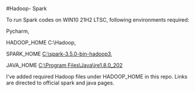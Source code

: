 #Hadoop- Spark

To run Spark codes on WIN10 21H2 LTSC, following environments required:

Pycharm,

HADOOP_HOME C:\Hadoop,

SPARK_HOME [C:\spark-3.5.0-bin-hadoop3](https://spark.apache.org/downloads.html),

JAVA_HOME [C:\Program Files\Java\jre1.8.0_202](https://www.oracle.com/tr/java/technologies/javase/javase8-archive-downloads.html)

I've added required Hadoop files under HADOOP_HOME in this repo. Links are directed to official spark and java pages. 
